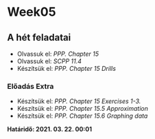# Week05

## A hét feladatai

* Olvassuk el: *PPP. Chapter 15*
* Olvassuk el: *SCPP 11.4*
* Készítsük el: *PPP. Chapter 15 Drills*

### Előadás Extra

* Készítsük el: *PPP. Chapter 15 Exercises 1-3.*
* Készítsük el: *PPP. Chapter 15.5 Approximation*
* Készítsük el: *PPP. Chapter 15.6 Graphing data*

**Határidő: 2021. 03. 22. 00:01**

<!-- ## Összefoglalók -->

<!-- ## [Keddi csoport source](../etc/week04/kedd.cpp) -->

<!-- ## [Szerdai csoport source](../etc/week04/szerda.cpp) -->

